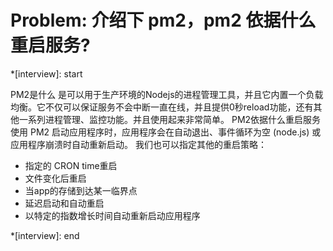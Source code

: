 # Problem: 介绍下 pm2，pm2 依据什么重启服务?

*[interview]: start

PM2是什么
是可以用于生产环境的Nodejs的进程管理工具，并且它内置一个负载均衡。它不仅可以保证服务不会中断一直在线，并且提供0秒reload功能，还有其他一系列进程管理、监控功能。并且使用起来非常简单。
PM2依据什么重启服务
使用 PM2 启动应用程序时，应用程序会在自动退出、事件循环为空 (node.js) 或应用程序崩溃时自动重新启动。
我们也可以指定其他的重启策略：
- 指定的 CRON time重启
- 文件变化后重启
- 当app的存储到达某一临界点
- 延迟启动和自动重启
- 以特定的指数增长时间自动重新启动应用程序

*[interview]: end
